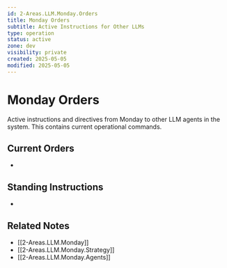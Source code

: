```yaml
---
id: 2-Areas.LLM.Monday.Orders
title: Monday Orders
subtitle: Active Instructions for Other LLMs
type: operation
status: active
zone: dev
visibility: private
created: 2025-05-05
modified: 2025-05-05
---
```


# Monday Orders

Active instructions and directives from Monday to other LLM agents in the system. This contains current operational commands.

## Current Orders

- 

## Standing Instructions

-

## Related Notes
- [[2-Areas.LLM.Monday]]
- [[2-Areas.LLM.Monday.Strategy]]
- [[2-Areas.LLM.Monday.Agents]]